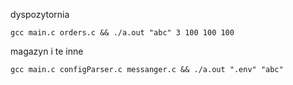 dyspozytornia
```
gcc main.c orders.c && ./a.out "abc" 3 100 100 100
```

magazyn i te inne
```
gcc main.c configParser.c messanger.c && ./a.out ".env" "abc"
```
